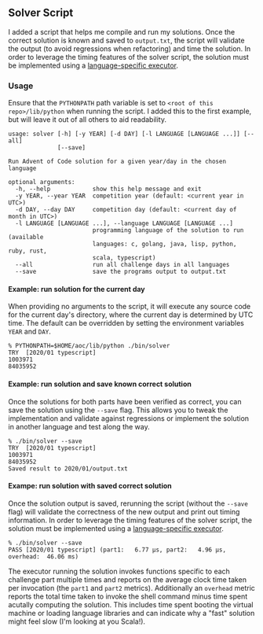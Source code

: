 ## Solver Script

I added a script that helps me compile and run my solutions. Once the correct solution is known and saved to `output.txt`, the script will validate the output (to avoid regressions when refactoring) and time the solution. In order to leverage the timing features of the solver script, the solution must be implemented using a [language-specific executor](#language-support).

### Usage

Ensure that the `PYTHONPATH` path variable is set to `<root of this repo>/lib/python` when running the script. I added this to the first example, but will leave it out of all others to aid readability.

```
usage: solver [-h] [-y YEAR] [-d DAY] [-l LANGUAGE [LANGUAGE ...]] [--all]
              [--save]

Run Advent of Code solution for a given year/day in the chosen language

optional arguments:
  -h, --help            show this help message and exit
  -y YEAR, --year YEAR  competition year (default: <current year in UTC>)
  -d DAY, --day DAY     competition day (default: <current day of month in UTC>)
  -l LANGUAGE [LANGUAGE ...], --language LANGUAGE [LANGUAGE ...]
                        programming language of the solution to run (available
                        languages: c, golang, java, lisp, python, ruby, rust,
                        scala, typescript)
  --all                 run all challenge days in all languages
  --save                save the programs output to output.txt
```

#### Example: run solution for the current day

When providing no arguments to the script, it will execute any source code for the current day's directory, where the current day is determined by UTC time. The default can be overridden by setting the environment variables `YEAR` and `DAY`.

```
% PYTHONPATH=$HOME/aoc/lib/python ./bin/solver
TRY  [2020/01 typescript]
1003971
84035952
```

#### Example: run solution and save known correct solution

Once the solutions for both parts have been verified as correct, you can save the solution using the `--save` flag. This allows you to tweak the implementation and validate against regressions or implement the solution in another language and test along the way.

```
% ./bin/solver --save
TRY  [2020/01 typescript]
1003971
84035952
Saved result to 2020/01/output.txt
```

#### Exampe: run solution with saved correct solution

Once the solution output is saved, rerunning the script (without the `--save` flag) will validate the correctness of the new output and print out timing information. In order to leverage the timing features of the solver script, the solution must be implemented using a [language-specific executor](#language-support).

```
% ./bin/solver --save
PASS [2020/01 typescript] (part1:   6.77 μs, part2:   4.96 μs, overhead:  46.06 ms)
```

The executor running the solution invokes functions specific to each challenge part multiple times and reports on the average clock time taken per invocation (the `part1` and `part2` metrics). Additionally an `overhead` metric reports the total time taken to invoke the shell command minus time spent acutally computing the solution. This includes time spent booting the virtual machine or loading language libraries and can indicate why a "fast" solution might feel slow (I'm looking at you Scala!).

